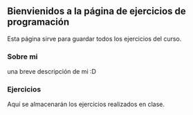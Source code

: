 ## Bienvienidos a la página de ejercicios de programación
Esta página sirve para guardar todos los ejercicios del curso.

### Sobre mi
una breve descripción de mi :D
### Ejercicios 
Aquí se almacenarán los ejercicios realizados en clase.
### 
